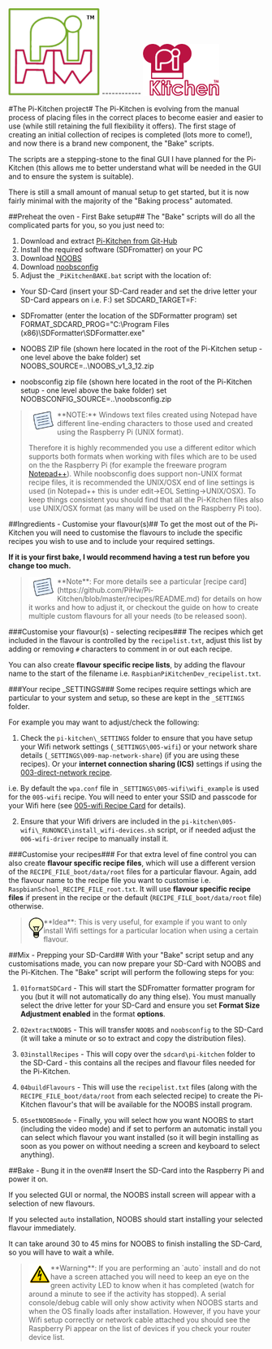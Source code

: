 <img src="https://raw.githubusercontent.com/PiHw/Pi-Kitchen/master/markdown_source/markdown/img/pihwlogotm.png" width=180 />
------------
<img src="https://raw.githubusercontent.com/PiHw/Pi-Kitchen/master/markdown_source/markdown/img/PiKitchen.png" width=150 />

#The Pi-Kitchen project#
The Pi-Kitchen is evolving from the manual process of placing files in the correct places to become easier and easier to use (while still retaining the full flexibility it offers).  The first stage of creating an initial collection of recipes is completed (lots more to come!), and now there is a brand new component, the "Bake" scripts.

The scripts are a stepping-stone to the final GUI I have planned for the Pi-Kitchen (this allows me to better understand what will be needed in the GUI and to ensure the system is suitable).

There is still a small amount of manual setup to get started, but it is now fairly minimal with the majority of the "Baking process" automated.


##Preheat the oven - First Bake setup##
The "Bake" scripts will do all the complicated parts for you, so you just need to:

1. Download and extract [Pi-Kitchen from Git-Hub](https://github.com/PiHw/Pi-Kitchen/archive/master.zip)
2. Install the required software (SDFromatter) on your PC
3. Download [NOOBS](http://www.raspberrypi.org/downloads/)
4. Download [noobsconfig](https://github.com/procount/noobsconfig/blob/master/noobsconfig.zip?raw=true)
5. Adjust the `_PiKitchenBAKE.bat` script with the location of:
- Your SD-Card (insert your SD-Card reader and set the drive letter your SD-Card appears on i.e. F:)
   set SDCARD_TARGET=F:

- SDFromatter (enter the location of the SDFormatter program)
   set FORMAT_SDCARD_PROG="C:\Program Files (x86)\SDFormatter\SDFormatter.exe"

- NOOBS ZIP file (shown here located in the root of the Pi-Kitchen setup - one level above the bake folder)
   set NOOBS_SOURCE=..\NOOBS_v1_3_12.zip

- noobsconfig zip file (shown here located in the root of the Pi-Kitchen setup - one level above the bake folder)
   set NOOBSCONFIG_SOURCE=..\noobsconfig.zip
   
> <img style="float:left" src="https://raw.githubusercontent.com/PiHw/Pi-Kitchen/master/markdown_source/markdown/img/note.png" height=40/>
> **NOTE:** Windows text files created using Notepad have different line-ending characters to those used and created using the Raspberry Pi (UNIX format).
> 
> Therefore it is highly recommended you use a different editor which supports both formats when working with files which are to be used on the the Raspberry Pi (for example the freeware program <a href="http://www.notepadpp.com">Notepad++</a>). While noobsconfig does support non-UNIX format recipe files, it is recommended the UNIX/OSX end of line settings is used (in Notepad++ this is under edit->EOL Setting->UNIX/OSX).
> To keep things consistent you should find that all the Pi-Kitchen files also use UNIX/OSX format (as many will be used on the Raspberry Pi too).

##Ingredients - Customise your flavour(s)##
To get the most out of the Pi-Kitchen you will need to customise the flavours to include the specific recipes you wish to use and to include your required settings.

**If it is your first bake, I would recommend having a test run before you change too much.**

> <img style="float:left" src="https://raw.githubusercontent.com/PiHw/Pi-Kitchen/master/markdown_source/markdown/img/note.png" height=40/>
>**Note**: For more details see a particular [recipe card](https://github.com/PiHw/Pi-Kitchen/blob/master/recipes/README.md) for details on how it works and how to adjust it, or checkout the guide on how to create multiple custom flavours for all your needs (to be released soon).

###Customise your flavour(s) - selecting recipes###
The recipes which get included in the flavour is controlled by the `recipelist.txt`, adjust this list by adding or removing `#` characters to comment in or out each recipe.

You can also create **flavour specific recipe lists**, by adding the flavour name to the start of the filename i.e. `RaspbianPiKitchenDev_recipelist.txt`.

###Your recipe _SETTINGS###
Some recipes require settings which are particular to your system and setup, so these are kept in the `_SETTINGS` folder.

For example you may want to adjust/check the following:
1. Check the `pi-kitchen\_SETTINGS` folder to ensure that you have setup your Wifi network settings (`_SETTINGS\005-wifi`) or your network share details (`_SETTINGS\009-map-network-share`) (if you are using these recipes).  Or your **internet connection sharing (ICS)** settings if using the [003-direct-network recipe](https://github.com/PiHw/Pi-Kitchen/blob/master/recipes/003-direct-network_RECIPE_CARD.md).

i.e. By default the `wpa.conf` file in `_SETTINGS\005-wifi\wifi_example` is used for the `005-wifi` recipe.  You will need to enter your SSID and passcode for your Wifi here (see [005-wifi Recipe Card](https://github.com/PiHw/Pi-Kitchen/blob/master/recipes/005-wifi_RECIPE_CARD.md) for details).

2. Ensure that your Wifi drivers are included in the `pi-kitchen\005-wifi\_RUNONCE\install_wifi-devices.sh` script, or if needed adjust the `006-wifi-driver` recipe to manually install it.

###Customise your recipes###
For that extra level of fine control you can also create **flavour specific recipe files**, which will use a different version of the `RECIPE_FILE_boot/data/root` files for a particular flavour.  Again, add the flavour name to the recipe file you want to customise i.e. `RaspbianSchool_RECIPE_FILE_root.txt`.  It will use **flavour specific recipe files** if present in the recipe or the default (`RECIPE_FILE_boot/data/root` file) otherwise.

> <img style="float:left" src="https://raw.githubusercontent.com/PiHw/Pi-Kitchen/master/markdown_source/markdown/img/idea.png" height=40/>
>**Idea**: This is very useful, for example if you want to only install Wifi settings for a particular location when using a certain flavour.

   
##Mix - Prepping your SD-Card##
With your "Bake" script setup and any customisations made, you can now prepare your SD-Card with NOOBS and the Pi-Kitchen.  The "Bake" script will perform the following steps for you:

1. `01formatSDCard` - This will start the SDFromatter formatter program for you (but it will not automatically do any thing else).  You must manually select the drive letter for your SD-Card and ensure you set **Format Size Adjustment enabled** in the format **options**.

2. `02extractNOOBS` - This will transfer `NOOBS` and `noobsconfig` to the SD-Card (it will take a minute or so to extract and copy the distribution files).

3. `03installRecipes` - This will copy over the `sdcard\pi-kitchen` folder to the SD-Card - this contains all the recipes and flavour files needed for the Pi-Kitchen.

4. `04buildFlavours` - This will use the `recipelist.txt` files (along with the `RECIPE_FILE_boot/data/root` from each selected recipe) to create the Pi-Kitchen flavour's that will be available for the NOOBS install program.

5. `05setNOOBSmode` - Finally, you will select how you want NOOBS to start (including the video mode) and if set to perform an automatic install you can select which flavour you want installed (so it will begin installing as soon as you power on without needing a screen and keyboard to select anything).

##Bake - Bung it in the oven##
Insert the SD-Card into the Raspberry Pi and power it on.

If you selected GUI or normal, the NOOBS install screen will appear with a selection of new flavours.

If you selected `auto` installation, NOOBS should start installing your selected flavour immediately.

It can take around 30 to 45 mins for NOOBS to finish installing the SD-Card, so you will have to wait a while.

> <img style="float:left" src="https://raw.githubusercontent.com/PiHw/Pi-Kitchen/master/markdown_source/markdown/img/warn.png" height=40/>
>**Warning**: If you are performing an `auto` install and do not have a screen attached you will need to keep an eye on the green activity LED to know when it has completed (watch for around a minute to see if the activity has stopped).  A serial console/debug cable will only show activity when NOOBS starts and when the OS finally loads after installation.  However, if you have your Wifi setup correctly or network cable attached you should see the Raspberry Pi appear on the list of devices if you check your router device list. 
